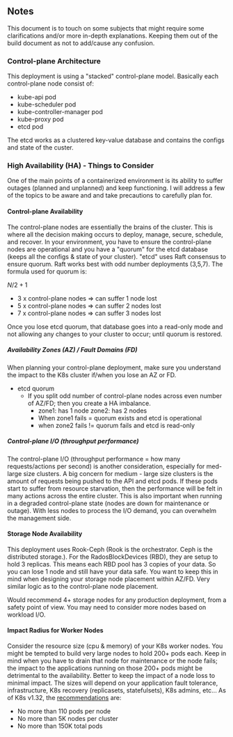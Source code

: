 ## Notes

This document is to touch on some subjects that might require some clarifications and/or more in-depth explanations.  Keeping them out of the build document as not to add/cause any confusion.

### Control-plane Architecture

This deployment is using a "stacked" control-plane model.  Basically each control-plane node consist of:

- kube-api pod
- kube-scheduler pod
- kube-controller-manager pod
- kube-proxy pod
- etcd pod

The etcd works as a clustered key-value database and contains the configs and state of the custer.

### High Availability (HA) - Things to Consider

One of the main points of a containerized environment is its ability to suffer outages (planned and unplanned) and keep functioning.  I will address a few of the topics to be aware and and take precautions to carefully plan for.

#### Control-plane Availability

The control-plane nodes are essentially the brains of the cluster.  This is where all the decision making occurs to deploy, manage, secure, schedule, and recover.  In your environment, you have to ensure the control-plane nodes are operational and you have a "quorum" for the etcd database (keeps all the configs & state of your cluster).
"etcd" uses Raft consensus to ensure quorum.  Raft works best with odd number deployments (3,5,7).  The formula used for quorum is:

$N/2 + 1$

- 3 x control-plane nodes => can suffer 1 node lost
- 5 x control-plane nodes => can suffer 2 nodes lost
- 7 x control-plane nodes => can suffer 3 nodes lost

Once you lose etcd quorum, that database goes into a read-only mode and not allowing any changes to your cluster to occur; until quorum is restored.

##### Availability Zones (AZ) / Fault Domains (FD)

When planning your control-plane deployment, make sure you understand the impact to the K8s cluster if/when you lose an AZ or FD.

- etcd quorum
  - If you split odd number of control-plane nodes across even number of AZ/FD; then you create a HA imbalance.
    - zone1: has 1 node zone2: has 2 nodes
    - When zone1 fails = quorum exists and etcd is operational
    - when zone2 fails != quorum fails and etcd is read-only

##### Control-plane I/O (throughput performance)

The control-plane I/O (throughput performance = how many requests/actions per second) is another consideration, especially for med-large size clusters.  A big concern for medium - large size clusters is the amount of requests being pushed to the API and etcd pods.  If these pods start to suffer from resource starvation, then the performance will be felt in many actions across the entire cluster.
This is also important when running in a degraded control-plane state (nodes are down for maintenance or outage).  With less nodes to process the I/O demand, you can overwhelm the management side.

#### Storage Node Availability

This deployment uses Rook-Ceph (Rook is the orchestrator.  Ceph is the distributed storage.).  For the RadosBlockDevices (RBD), they are setup to hold 3 replicas.  This means each RBD pool has 3 copies of your data.  So you can lose 1 node and still have your data safe.
You want to keep this in mind when designing your storage node placement within AZ/FD.  Very similar logic as to the control-plane node placement.

Would recommend 4+ storage nodes for any production deployment, from a safety point of view.  You may need to consider more nodes based on workload I/O.

#### Impact Radius for Worker Nodes

Consider the resource size (cpu & memory) of your K8s worker nodes.  You might be tempted to build very large nodes to hold 200+ pods each.  Keep in mind when you have to drain that node for maintenance or the node fails; the impact to the applications running on those 200+ pods might be detrimental to the availability.  Better to keep the impact of a node loss to minimal impact.  The sizes will depend on your application fault tolerance, infrastructure, K8s recovery (replicasets, statefulsets), K8s admins, etc...
As of K8s v1.32, the [recommendations](https://kubernetes.io/docs/setup/best-practices/cluster-large/) are:

- No more than 110 pods per node
- No more than 5K nodes per cluster
- No more than 150K total pods
